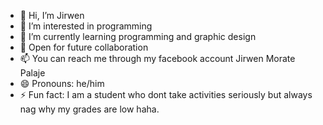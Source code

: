 - 👋 Hi, I’m Jirwen
- 👀 I’m interested in programming
- 🌱 I’m currently learning programming and graphic design
- 💞️ Open for future collaboration 
- 📫 You can reach me through my facebook account Jirwen Morate Palaje 
- 😄 Pronouns: he/him
- ⚡ Fun fact: I am a student who dont take activities seriously but always nag why my grades are low haha.

<!---
Jirwen12/Jirwen12 is a ✨ special ✨ repository because its `README.md` (this file) appears on your GitHub profile.
You can click the Preview link to take a look at your changes.
--->
